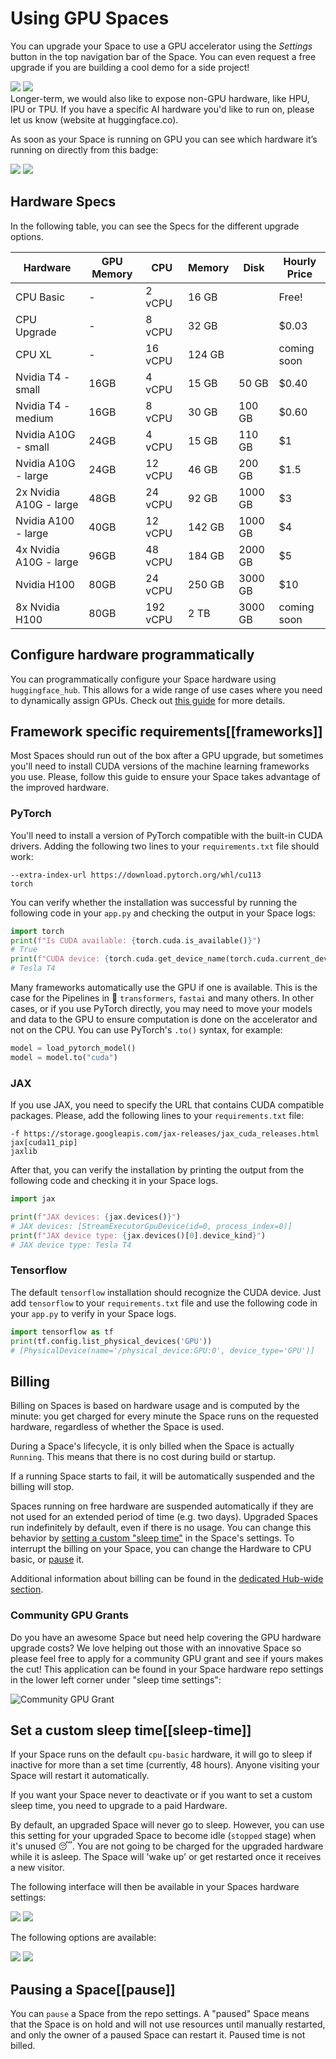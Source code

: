 # Using GPU Spaces

You can upgrade your Space to use a GPU accelerator using the _Settings_ button in the top navigation bar of the Space. You can even request a free upgrade if you are building a cool demo for a side project!

<div class="flex justify-center">
<img class="block dark:hidden" src="https://huggingface.co/datasets/huggingface/documentation-images/resolve/main/hub/spaces-gpu-settings.png"/>
<img class="hidden dark:block" src="https://huggingface.co/datasets/huggingface/documentation-images/resolve/main/hub/spaces-gpu-settings-dark.png"/>
</div>

<Tip>
Longer-term, we would also like to expose non-GPU hardware, like HPU, IPU or TPU. If you have a specific AI hardware you'd like to run on, please let us know (website at huggingface.co).
</Tip>

As soon as your Space is running on GPU you can see which hardware it’s running on directly from this badge:

<div class="flex justify-center">
<img class="block dark:hidden" src="https://huggingface.co/datasets/huggingface/documentation-images/resolve/main/hub/spaces-running-badge.png"/>
<img class="hidden dark:block" src="https://huggingface.co/datasets/huggingface/documentation-images/resolve/main/hub/spaces-running-badge-dark.png"/>
</div>

## Hardware Specs

In the following table, you can see the Specs for the different upgrade options.

| **Hardware**        	 | **GPU Memory** 	| **CPU** 	| **Memory** 	| **Disk** 	| **Hourly Price** 	|
|----------------------  |-----------------	|----------	|--------------	|----------	| ----------------	|
| CPU Basic              | -             	| 2 vCPU  	| 16 GB     	|         	| Free!            	|
| CPU Upgrade         	 | -             	| 8 vCPU  	| 32 GB      	|          	| $0.03            	|
| CPU XL              	 | -             	| 16 vCPU  	| 124 GB     	|         	| coming soon      	|
| Nvidia T4 - small   	 | 16GB          	| 4 vCPU  	| 15 GB      	| 50 GB    	| $0.40            	|
| Nvidia T4 - medium  	 | 16GB          	| 8 vCPU  	| 30 GB      	| 100 GB   	| $0.60            	|
| Nvidia A10G - small 	 | 24GB          	| 4 vCPU  	| 15 GB      	| 110 GB   	| $1              	|
| Nvidia A10G - large 	 | 24GB          	| 12 vCPU 	| 46 GB      	| 200 GB   	| $1.5            	|
| 2x Nvidia A10G - large | 48GB          	| 24 vCPU 	| 92 GB      	| 1000 GB   | $3              	|
| Nvidia A100 - large 	 | 40GB          	| 12 vCPU 	| 142 GB     	| 1000 GB  	| $4              	|
| 4x Nvidia A10G - large | 96GB          	| 48 vCPU 	| 184 GB      | 2000 GB  	| $5              	|
| Nvidia H100            | 80GB          	| 24 vCPU 	| 250 GB      | 3000 GB  	| $10              	|
| 8x Nvidia H100         | 80GB          	| 192 vCPU 	| 2   TB      | 3000 GB  	| coming soon      	|

## Configure hardware programmatically

You can programmatically configure your Space hardware using `huggingface_hub`. This allows for a wide range of use cases where you need to dynamically assign GPUs.
Check out [this guide](https://huggingface.co/docs/huggingface_hub/main/en/guides/manage_spaces) for more details.

## Framework specific requirements[[frameworks]]

Most Spaces should run out of the box after a GPU upgrade, but sometimes you'll need to install CUDA versions of the machine learning frameworks you use. Please, follow this guide to ensure your Space takes advantage of the improved hardware.

### PyTorch

You'll need to install a version of PyTorch compatible with the built-in CUDA drivers. Adding the following two lines to your `requirements.txt` file should work:

```
--extra-index-url https://download.pytorch.org/whl/cu113
torch
```

You can verify whether the installation was successful by running the following code in your `app.py` and checking the output in your Space logs:

```Python
import torch
print(f"Is CUDA available: {torch.cuda.is_available()}")
# True
print(f"CUDA device: {torch.cuda.get_device_name(torch.cuda.current_device())}")
# Tesla T4
```

Many frameworks automatically use the GPU if one is available. This is the case for the Pipelines in 🤗 `transformers`, `fastai` and many others. In other cases, or if you use PyTorch directly, you may need to move your models and data to the GPU to ensure computation is done on the accelerator and not on the CPU. You can use PyTorch's `.to()` syntax, for example:

```Python
model = load_pytorch_model()
model = model.to("cuda")
```

### JAX

If you use JAX, you need to specify the URL that contains CUDA compatible packages. Please, add the following lines to your `requirements.txt` file:

```
-f https://storage.googleapis.com/jax-releases/jax_cuda_releases.html
jax[cuda11_pip]
jaxlib
```

After that, you can verify the installation by printing the output from the following code and checking it in your Space logs.

```Python
import jax

print(f"JAX devices: {jax.devices()}")
# JAX devices: [StreamExecutorGpuDevice(id=0, process_index=0)]
print(f"JAX device type: {jax.devices()[0].device_kind}")
# JAX device type: Tesla T4
```

### Tensorflow

The default `tensorflow` installation should recognize the CUDA device. Just add `tensorflow` to your `requirements.txt` file and use the following code in your `app.py` to verify in your Space logs.

```Python
import tensorflow as tf
print(tf.config.list_physical_devices('GPU'))
# [PhysicalDevice(name='/physical_device:GPU:0', device_type='GPU')]
```

## Billing

Billing on Spaces is based on hardware usage and is computed by the minute: you get charged for every minute the Space runs on the requested hardware, 
regardless of whether the Space is used.

During a Space's lifecycle, it is only billed when the Space is actually `Running`. This means that there is no cost during build or startup.

If a running Space starts to fail, it will be automatically suspended and the billing will stop.

Spaces running on free hardware are suspended automatically if they are not used for an extended period of time (e.g. two days). Upgraded Spaces run indefinitely by default, even if there is no usage. You can change this behavior by [setting a custom "sleep time"](#sleep-time) in the Space's settings. To interrupt the billing on your Space, you can change the Hardware to CPU basic, or [pause](#pause) it.

Additional information about billing can be found in the [dedicated Hub-wide section](./billing).

### Community GPU Grants 

Do you have an awesome Space but need help covering the GPU hardware upgrade costs? We love helping out those with an innovative Space so please feel free to apply for a community GPU grant and see if yours makes the cut! This application can be found in your Space hardware repo settings in the lower left corner under "sleep time settings":

![Community GPU Grant](https://huggingface.co/datasets/huggingface/documentation-images/resolve/main/hub/ask-for-community-grant.png)

## Set a custom sleep time[[sleep-time]]

If your Space runs on the default `cpu-basic` hardware, it will go to sleep if inactive for more than a set time (currently, 48 hours). Anyone visiting your Space will restart it automatically.

If you want your Space never to deactivate or if you want to set a custom sleep time, you need to upgrade to a paid Hardware.

By default, an upgraded Space will never go to sleep. However, you can use this setting for your upgraded Space to become idle (`stopped` stage) when it's unused 😴. You are not going to be charged for the upgraded hardware while it is asleep. The Space will 'wake up' or get restarted once it receives a new visitor.

The following interface will then be available in your Spaces hardware settings:

<div class="flex justify-center">
<img class="block dark:hidden" src="https://huggingface.co/datasets/huggingface/documentation-images/resolve/main/hub/spaces-sleep-time.png"/>
<img class="hidden dark:block" src="https://huggingface.co/datasets/huggingface/documentation-images/resolve/main/hub/spaces-sleep-time-dark.png"/>
</div>

The following options are available:

<div class="flex justify-center">
<img class="block dark:hidden" src="https://huggingface.co/datasets/huggingface/documentation-images/resolve/main/hub/spaces-sleep-time-options.png"/>
<img class="hidden dark:block" src="https://huggingface.co/datasets/huggingface/documentation-images/resolve/main/hub/spaces-sleep-time-options-dark.png"/>
</div>

## Pausing a Space[[pause]]

You can `pause` a Space from the repo settings. A "paused" Space means that the Space is on hold and will not use resources until manually restarted, and only the owner of a paused Space can restart it. Paused time is not billed.
